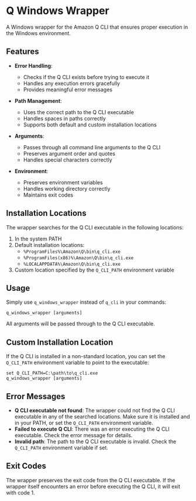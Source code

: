 # Q Windows Wrapper

A Windows wrapper for the Amazon Q CLI that ensures proper execution in the Windows environment.

## Features

- **Error Handling**:
  - Checks if the Q CLI exists before trying to execute it
  - Handles any execution errors gracefully
  - Provides meaningful error messages

- **Path Management**:
  - Uses the correct path to the Q CLI executable
  - Handles spaces in paths correctly
  - Supports both default and custom installation locations

- **Arguments**:
  - Passes through all command line arguments to the Q CLI
  - Preserves argument order and quotes
  - Handles special characters correctly

- **Environment**:
  - Preserves environment variables
  - Handles working directory correctly
  - Maintains exit codes

## Installation Locations

The wrapper searches for the Q CLI executable in the following locations:

1. In the system PATH
2. Default installation locations:
   - `%ProgramFiles%\Amazon\Q\bin\q_cli.exe`
   - `%ProgramFiles(x86)%\Amazon\Q\bin\q_cli.exe`
   - `%LOCALAPPDATA%\Amazon\Q\bin\q_cli.exe`
3. Custom location specified by the `Q_CLI_PATH` environment variable

## Usage

Simply use `q_windows_wrapper` instead of `q_cli` in your commands:

```
q_windows_wrapper [arguments]
```

All arguments will be passed through to the Q CLI executable.

## Custom Installation Location

If the Q CLI is installed in a non-standard location, you can set the `Q_CLI_PATH` environment variable to point to the executable:

```
set Q_CLI_PATH=C:\path\to\q_cli.exe
q_windows_wrapper [arguments]
```

## Error Messages

- **Q CLI executable not found**: The wrapper could not find the Q CLI executable in any of the searched locations. Make sure it is installed and in your PATH, or set the `Q_CLI_PATH` environment variable.
- **Failed to execute Q CLI**: There was an error executing the Q CLI executable. Check the error message for details.
- **Invalid path**: The path to the Q CLI executable is invalid. Check the `Q_CLI_PATH` environment variable if set.

## Exit Codes

The wrapper preserves the exit code from the Q CLI executable. If the wrapper itself encounters an error before executing the Q CLI, it will exit with code 1.